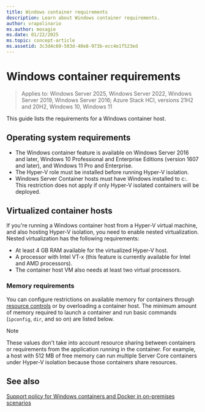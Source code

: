 ```yaml
---
title: Windows container requirements
description: Learn about Windows container requirements.
author: vrapolinario
ms.author: mosagie
ms.date: 01/22/2025
ms.topic: concept-article
ms.assetid: 3c3d4c69-503d-40e8-973b-ecc4e1f523ed
---
```

# Windows container requirements

> Applies to: Windows Server 2025, Windows Server 2022, Windows Server 2019, Windows Server 2016; Azure Stack HCI, versions 21H2 and 20H2, Windows 10, Windows 11

This guide lists the requirements for a Windows container host.

## Operating system requirements

- The Windows container feature is available on Windows Server 2016 and later, Windows 10 Professional and Enterprise Editions (version 1607 and later), and Windows 11 Pro and Enterprise.
- The Hyper-V role must be installed before running Hyper-V isolation.
- Windows Server Container hosts must have Windows installed to c:\. This restriction does not apply if only Hyper-V isolated containers will be deployed.

## Virtualized container hosts

If you're running a Windows container host from a Hyper-V virtual machine, and also hosting Hyper-V isolation, you need to enable nested virtualization. Nested virtualization has the following requirements:

- At least 4 GB RAM available for the virtualized Hyper-V host.
- A processor with Intel VT-x (this feature is currently available for Intel and AMD processors).
- The container host VM also needs at least two virtual processors.

### Memory requirements

You can configure restrictions on available memory for containers through [resource controls](../manage-containers/resource-controls.md) or by overloading a container host. The minimum amount of memory required to launch a container and run basic commands (`ipconfig`, `dir`, and so on) are listed below.

> [!NOTE]
> These values don't take into account resource sharing between containers or requirements from the application running in the container. For example, a host with 512 MB of free memory can run multiple Server Core containers under Hyper-V isolation because those containers share resources.

## See also

[Support policy for Windows containers and Docker in on-premises scenarios](/troubleshoot/windows-server/containers/support-for-windows-containers-docker-on-premises-scenarios)
